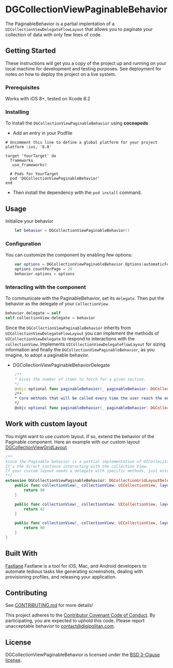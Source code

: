 DGCollectionViewPaginableBehavior
=================================

The PaginableBehavior is a partial implentation of a `UICollectionViewDelegateFlowLayout` that allows you to paginate your collection of data with only few lines of code.

## Getting Started

These instructions will get you a copy of the project up and running on your local machine for development and testing purposes. See deployment for notes on how to deploy the project on a live system.

### Prerequisites

Works with iOS 8+, tested on Xcode 8.2

### Installing

To install the `DGCollectionViewPaginableBehavior` using **cocoapods**

- Add an entry in your Podfile  

```
# Uncomment this line to define a global platform for your project
platform :ios, '8.0'

target 'YourTarget' do
  frameworks
   use_frameworks!

  # Pods for YourTarget
  pod 'DGCollectionViewPaginableBehavior'
end
```

- Then install the dependency with the `pod install` command.

## Usage

Initialize your behavior

```swift
	let behavior = DGCollectionViewPaginableBehavior()
```

### Configuration

You can customize the component by enabling few options:

```swift
    var options = DGCollectionViewPaginableBehavior.Options(automaticFetch: false)
    options.countPerPage = 20
    behavior.options = options
```

### Interacting with the component

To communicate with the PaginableBehavior, set its `delegate`. Then put the behavior as the delegate of your `CollectionView`.

```swift
behavior.delegate = self
self.collectionView.delegate = behavior
```

Since the `DGCollectionViewPaginableBehavior` inherits from `UICollectionViewDelegateFlowLayout` you can implement the methods of `UICollectionViewDelegate` to respond to interactions with the `collectionView`.
 Implements `UICollectionViewDelegateFlowLayout` for sizing information and finally
the `DGCollectionViewPaginableBehavior`, as you imagine, to adopt a paginable behavior.

- DGCollectionViewPaginableBehaviorDelegate

```swift
	/**
	* Gives the number of items to fetch for a given section.
	*/
	@objc optional func paginableBehavior(_ paginableBehavior: DGCollectionViewPaginableBehavior, countPerPageInSection section: Int) -> Int
	/**
	* Core methods that will be called every time the user reach the end of the collection. Depending on the mode set for automatic fetch.
	*/
	@objc optional func paginableBehavior(_ paginableBehavior: DGCollectionViewPaginableBehavior, fetchDataFrom indexPath: IndexPath, count: Int, completion: @escaping (Error?, Int) -> Void)
```

## Work with custom layout

You might want to use custom layout. If so, extend the behavior of the Paginable component. Here an example with our custom layout [DGCollectionViewGridLayout](https://github.com/Digipolitan/collection-view-grid-layout-swift)

```swift
/**
Since the Paginable behavior is a partial implementation of UICollecitonViewDelegate,
It's the direct instance interacting with the collection View.
If your custom layout needs a delegate with specific methods, just extend the behavior of the Paginable component.
**/
extension DGCollectionViewPaginableBehavior: DGCollectionGridLayoutDelegate {
	public func collectionView(_ collectionView: UICollectionView, layout collectionViewLayout: DGCollectionViewGridLayout, heightForItemAt indexPath: IndexPath, columnWidth: CGFloat) -> CGFloat {
		return 90
	}

	public func collectionView(_ collectionView: UICollectionView, layout collectionViewLayout: DGCollectionViewGridLayout, heightForHeaderIn section: Int) -> CGFloat {
		return 42
	}

	public func collectionView(_ collectionView: UICollectionView, layout collectionViewLayout: DGCollectionViewGridLayout, heightForFooterIn section: Int) -> CGFloat {
		return 90
	}
}
```

## Built With

[Fastlane](https://fastlane.tools/)
Fastlane is a tool for iOS, Mac, and Android developers to automate tedious tasks like generating screenshots, dealing with provisioning profiles, and releasing your application.

## Contributing

See [CONTRIBUTING.md](CONTRIBUTING.md) for more details!

This project adheres to the [Contributor Covenant Code of Conduct](CODE_OF_CONDUCT.md).
By participating, you are expected to uphold this code. Please report
unacceptable behavior to [contact@digipolitan.com](mailto:contact@digipolitan.com).

## License

DGCollectionViewPaginableBehavior is licensed under the [BSD 3-Clause license](LICENSE).
